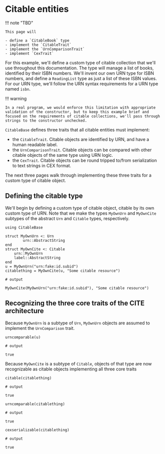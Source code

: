 # Citable entities


!!! note "TBD"

    This page will 
    
    - define a `CitableBook` type
    - implement the `CitableTrait`
    - implement the `UrnComparisonTrait`
    - implement `CexTrait`


For this example, we'll define a custom type of citable collection that we'll use throughout this documentation.  The type will manage a list of books, identified by their ISBN numbers.  We'll invent our own URN type for ISBN numbers, and define a `ReadingList` type as just a list of these ISBN values.  For our URN type, we'll follow the URN syntax requirements for a URN type named `isbn`.

  


!!! warning

    In a real program, we would enforce this limitation with appropriate validation of the constructor, but to keep this example brief and focused on the requirements of citable collections, we'll pass through strings to the constructor unchecked.

`CitableBase` defines three traits that all citable entities must implement:  

- the `CitableTrait`.  Citable objects are identified by URN, and have a human readable label.
- the `UrnComparisonTrait`.  Citable objects can be compared with other citable objects of the same type using URN logic.
- the `CexTrait`.  Citable objects can be round tripped to/from serialization to text strings in CEX format.


The next three pages walk through implementing these three traits for a custom type of citable object.


## Defining the citable type

We'll begin by defining a custom type of citable object, citable by its own custom type of URN.  Note that we make the types `MyOwnUrn` and `MyOwnCite` subtypes of the abstract `Urn` and `Citable` types, respectively.

```
using CitableBase

struct MyOwnUrn <: Urn
        urn::AbstractString
end
struct MyOwnCite <: Citable
    urn::MyOwnUrn
    label::AbstractString
end
u = MyOwnUrn("urn:fake:id.subid")
citablething = MyOwnCite(u, "Some citable resource")

# output

MyOwnCite(MyOwnUrn("urn:fake:id.subid"), "Some citable resource")
```


## Recognizing the three core traits of the CITE architecture

Because `MyOwnUrn` is a subtype of `Urn`, `MyOwnUrn` objects are assumed to implement the `UrnComparison` trait.

```
urncomparable(u)

# output

true
```

Because `MyOwnCite` is a subtype of `Citable`, objects of that type are now recognizable as citable objects implementing all three core traits

```
citable(citablething)

# output

true
```



```
urncomparable(citablething)

# output

true
```


```
cexserializable(citablething)

# output

true
```
